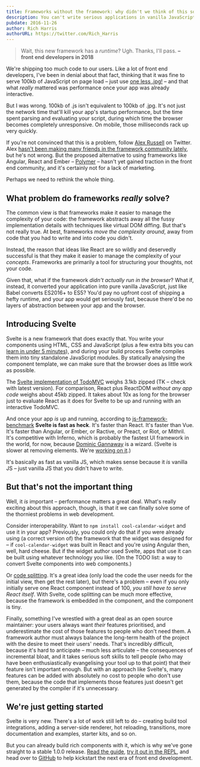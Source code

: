 ```yaml
---
title: Frameworks without the framework: why didn't we think of this sooner?
description: You can't write serious applications in vanilla JavaScript without hitting a complexity wall. But a compiler can do it for you.
pubdate: 2016-11-26
author: Rich Harris
authorURL: https://twitter.com/Rich_Harris
---
```


> Wait, this new framework has a *runtime*? Ugh. Thanks, I'll pass.
> **– front end developers in 2018**

We're shipping too much code to our users. Like a lot of front end developers, I've been in denial about that fact, thinking that it was fine to serve 100kb of JavaScript on page load – just use [one less .jpg!](https://twitter.com/miketaylr/status/227056824275333120) – and that what *really* mattered was performance once your app was already interactive.

But I was wrong. 100kb of .js isn't equivalent to 100kb of .jpg. It's not just the network time that'll kill your app's startup performance, but the time spent parsing and evaluating your script, during which time the browser becomes completely unresponsive. On mobile, those milliseconds rack up very quickly.

If you're not convinced that this is a problem, follow [Alex Russell](https://twitter.com/slightlylate) on Twitter. Alex [hasn't been making many friends in the framework community lately](https://twitter.com/slightlylate/status/728355959022587905), but he's not wrong. But the proposed alternative to using frameworks like Angular, React and Ember – [Polymer](https://www.polymer-project.org/1.0/) – hasn't yet gained traction in the front end community, and it's certainly not for a lack of marketing.

Perhaps we need to rethink the whole thing.


## What problem do frameworks *really* solve?

The common view is that frameworks make it easier to manage the complexity of your code: the framework abstracts away all the fussy implementation details with techniques like virtual DOM diffing. But that's not really true. At best, frameworks *move the complexity around*, away from code that you had to write and into code you didn't.

Instead, the reason that ideas like React are so wildly and deservedly successful is that they make it easier to manage the complexity of your *concepts*. Frameworks are primarily a tool for structuring your thoughts, not your code.

Given that, what if the framework *didn't actually run in the browser*? What if, instead, it converted your application into pure vanilla JavaScript, just like Babel converts ES2016+ to ES5? You'd pay no upfront cost of shipping a hefty runtime, and your app would get seriously fast, because there'd be no layers of abstraction between your app and the browser.


## Introducing Svelte

Svelte is a new framework that does exactly that. You write your components using HTML, CSS and JavaScript (plus a few extra bits you can [learn in under 5 minutes](/guide)), and during your build process Svelte compiles them into tiny standalone JavaScript modules. By statically analysing the component template, we can make sure that the browser does as little work as possible.

The [Svelte implementation of TodoMVC](http://svelte-todomvc.surge.sh/) weighs 3.1kb zipped (TK – check with latest version). For comparison, React plus ReactDOM *without any app code* weighs about 45kb zipped. It takes about 10x as long for the browser just to evaluate React as it does for Svelte to be up and running with an interactive TodoMVC.

And once your app *is* up and running, according to [js-framework-benchmark](https://github.com/krausest/js-framework-benchmark) **Svelte is fast as heck**. It's faster than React. It's faster than Vue. It's faster than Angular, or Ember, or Ractive, or Preact, or Riot, or Mithril. It's competitive with Inferno, which is probably the fastest UI framework in the world, for now, because [Dominic Gannaway](https://twitter.com/trueadm) is a wizard. (Svelte is slower at removing elements. We're [working on it](https://github.com/sveltejs/svelte/issues/26).)

It's basically as fast as vanilla JS, which makes sense because it *is* vanilla JS – just vanilla JS that you didn't have to write.


## But that's not the important thing

Well, it *is* important – performance matters a great deal. What's really exciting about this approach, though, is that it we can finally solve some of the thorniest problems in web development.

Consider interoperability. Want to `npm install cool-calendar-widget` and use it in your app? Previously, you could only do that if you were already using (a correct version of) the framework that the widget was designed for – if `cool-calendar-widget` was built in React and you're using Angular then, well, hard cheese. But if the widget author used Svelte, apps that use it can be built using whatever technology you like. (On the TODO list: a way to convert Svelte components into web components.)

Or [code splitting](https://twitter.com/samccone/status/797528710085652480). It's a great idea (only load the code the user needs for the initial view, then get the rest later), but there's a problem – even if you only initially serve one React component instead of 100, *you still have to serve React itself*. With Svelte, code splitting can be much more effective, because the framework is embedded in the component, and the component is tiny.

Finally, something I've wrestled with a great deal as an open source maintainer: your users always want *their* features prioritised, and underestimate the cost of those features to people who don't need them. A framework author must always balance the long-term health of the project with the desire to meet their users' needs. That's incredibly difficult, because it's hard to anticipate – much less articulate – the consequences of incremental bloat, and it takes serious soft skills to tell people (who may have been enthusiastically evangelising your tool up to that point) that their feature isn't important enough. But with an approach like Svelte's, many features can be added with absolutely no cost to people who don't use them, because the code that implements those features just doesn't get generated by the compiler if it's unnecessary.


## We're just getting started

Svelte is very new. There's a lot of work still left to do – creating build tool integrations, adding a server-side renderer, hot reloading, transitions, more documentation and examples, starter kits, and so on.

But you can already build rich components with it, which is why we've gone straight to a stable 1.0.0 release. [Read the guide](/guide), [try it out in the REPL](/repl), and head over to [GitHub](https://github.com/sveltejs/svelte) to help kickstart the next era of front end development.
